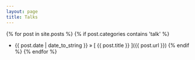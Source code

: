 ```yaml
---
layout: page
title: Talks
---
```


{% for post in site.posts %}
  {% if post.categories contains 'talk' %}
  * {{ post.date | date_to_string }} &raquo; [ {{ post.title }} ]({{ post.url }})
  {% endif %}
{% endfor %}